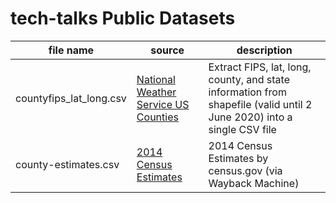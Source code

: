 # tech-talks Public Datasets

| file name | source | description |
| --------- | ------ | ----------- |
|countyfips_lat_long.csv | [National Weather Service US Counties](https://www.weather.gov/gis/Counties) | Extract FIPS, lat, long, county, and state information from shapefile (valid until 2 June 2020) into a single CSV file |
| county-estimates.csv | [2014 Census Estimates](https://web.archive.org/web/20160110113240/http://www.census.gov/popest/data/counties/totals/2014/files/CO-EST2014-alldata.csv) | 2014 Census Estimates by census.gov (via Wayback Machine) |